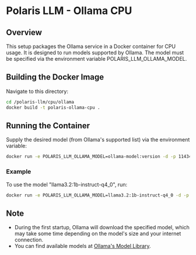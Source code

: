 # Polaris LLM - Ollama CPU


## Overview
This setup packages the Ollama service in a Docker container for CPU usage. It is designed to run models supported by Ollama. The model must be specified via the environment variable POLARIS_LLM_OLLAMA_MODEL.


## Building the Docker Image
Navigate to this directory:
```bash
cd /polaris-llm/cpu/ollama
docker build -t polaris-ollama-cpu .
```


## Running the Container
Supply the desired model (from Ollama's supported list) via the environment variable:
```bash
docker run -e POLARIS_LLM_OLLAMA_MODEL=ollama-model:version -d -p 11434:11434 polaris-ollama-cpu
```


### Example
To use the model "llama3.2:1b-instruct-q4_0", run:
```bash
docker run -e POLARIS_LLM_OLLAMA_MODEL=llama3.2:1b-instruct-q4_0 -d -p 11434:11434 polaris-ollama-cpu
```


## Note
- During the first startup, Ollama will download the specified model, which may take some time depending on the model's size and your internet connection.
- You can find available models at [Ollama's Model Library](https://ollama.ai/library).